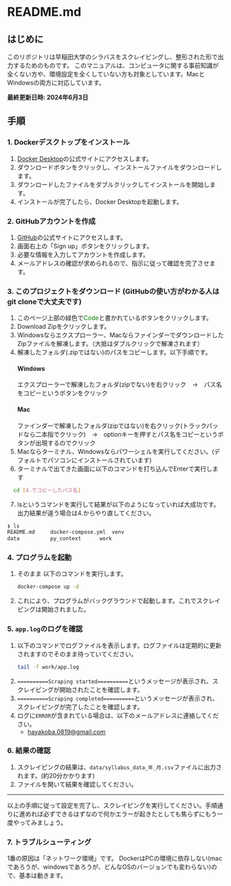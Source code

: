 
# README.md

## はじめに
このリポジトリは早稲田大学のシラバスをスクレイピングし、整形された形で出力するためのものです。
このマニュアルは、コンピュータに関する事前知識が全くない方や、環境設定を全くしていない方も対象としています。MacとWindowsの両方に対応しています。

**最終更新日時: 2024年6月3日**

## 手順

### 1. Dockerデスクトップをインストール
1. [Docker Desktop](https://www.docker.com/products/docker-desktop/)の公式サイトにアクセスします。
2. ダウンロードボタンをクリックし、インストールファイルをダウンロードします。
3. ダウンロードしたファイルをダブルクリックしてインストールを開始します。
4. インストールが完了したら、Docker Desktopを起動します。

### 2. GitHubアカウントを作成
1. [GitHub](https://github.com/)の公式サイトにアクセスします。
2. 画面右上の「Sign up」ボタンをクリックします。
3. 必要な情報を入力してアカウントを作成します。
4. メールアドレスの確認が求められるので、指示に従って確認を完了させます。

### 3. このプロジェクトをダウンロード (GitHubの使い方がわかる人はgit cloneで大丈夫です)
1. このページ上部の緑色で<span style="color: green;">Code</span>と書かれているボタンをクリックします。
2. Download Zipをクリックします。
3. Windowsならエクスプローラー、MacならファインダーでダウンロードしたZipファイルを解凍します。（大抵はダブルクリックで解凍されます）
4. 解凍したフォルダ(.zipではない)のパスをコピーします。以下手順です。
    #### Windows
   エクスプローラーで解凍したフォルダ(zipでない)を右クリック　→　パス名をコピーというボタンをクリック
    #### Mac
   ファインダーで解凍したフォルダ(zipではない)を右クリック(トラックパッドなら二本指でクリック)　→　optionキーを押すとパス名をコピーというボタンが出現するのでクリック
5. Macならターミナル、Windowsならパワーシェルを実行してください。(デフォルトでパソコンにインストールされています)
6. ターミナルで出てきた画面に以下のコマンドを打ち込んでEnterで実行します
  
  ```bash
    cd [4.でコピーしたパス名]
  ```
7. lsというコマンドを実行して結果が以下のようになっていれば大成功です。出力結果が違う場合は4.からやり直してください。

  ```bash
  ❯ ls
  README.md		docker-compose.yml	venv
  data			py_context		work
  ```


### 4. プログラムを起動
1. そのまま 以下のコマンドを実行します。
   ```bash
   docker-compose up -d
   ```
2. これにより、プログラムがバックグラウンドで起動します。これでスクレイピングは開始されました。

### 5. `app.log`のログを確認
1. 以下のコマンドでログファイルを表示します。ログファイルは定期的に更新されますのでそのまま待っていてください。
   ```bash
   tail -f work/app.log
   ```
2. `==========Scraping started==========`というメッセージが表示され、スクレイピングが開始されたことを確認します。
3. `==========Scraping completed==========`というメッセージが表示され、スクレイピングが完了したことを確認します。
4. ログに`ERROR`が含まれている場合は、以下のメールアドレスに連絡してください。
   - hayakoba.0819@gmail.com

### 6. 結果の確認
1. スクレイピングの結果は、`data/syllabus_data_年_月.csv`ファイルに出力されます。(約20分かかります)
2. ファイルを開いて結果を確認してください。

---

以上の手順に従って設定を完了し、スクレイピングを実行してください。手順通りに進めれば必ずできるはずなので何かエラーが起きたとしても焦らずにもう一度やってみましょう。

### 7. トラブルシューティング
1番の原因は「ネットワーク環境」です。
DockerはPCの環境に依存しない(macであろうが、windowsであろうが、どんなOSのバージョンでも変わらない)ので、基本は動きます。
